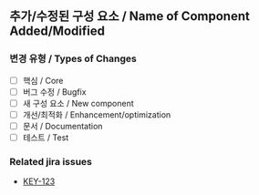 ## 추가/수정된 구성 요소 / Name of Component Added/Modified
<!--- 변경 사항을 간단히 작성해 주세요 / Describe your changes in detail here -->

### 변경 유형 / Types of Changes
<!--- 어떠한 유형의 변경이 이루어졌나요? / What types of changes does your code introduce? -->
- [ ] 핵심 / Core
- [ ] 버그 수정 / Bugfix
- [ ] 새 구성 요소 / New component
- [ ] 개선/최적화 / Enhancement/optimization
- [ ] 문서 / Documentation
- [ ] 테스트 / Test

### Related jira issues
* [KEY-123](https://hanwhavision.atlassian.net/browse/KEY-123)